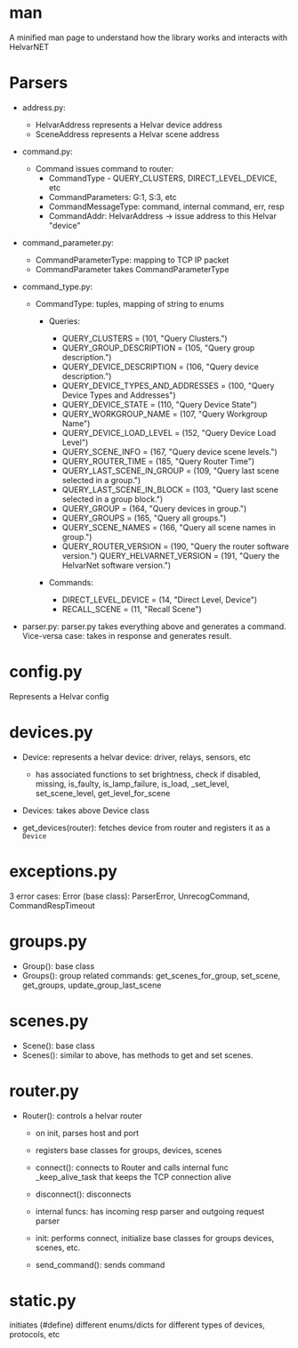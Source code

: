 # man
A minified man page to understand how the library works and interacts with HelvarNET

# Parsers
- address.py:
  - HelvarAddress represents a Helvar device address
  - SceneAddress represents a Helvar scene address

- command.py:
  - Command issues command to router:
    - CommandType - QUERY_CLUSTERS, DIRECT_LEVEL_DEVICE, etc
    - CommandParameters: G:1, S:3, etc
    - CommandMessageType: command, internal command, err, resp
    - CommandAddr: HelvarAddress -> issue address to this Helvar "device"

- command_parameter.py:
  - CommandParameterType: mapping to TCP IP packet
  - CommandParameter takes CommandParameterType

- command_type.py:
  - CommandType: tuples, mapping of string to enums
      - Queries:
        - QUERY_CLUSTERS = (101, "Query Clusters.")
        - QUERY_GROUP_DESCRIPTION = (105, "Query group description.")
        - QUERY_DEVICE_DESCRIPTION = (106, "Query device description.")
        - QUERY_DEVICE_TYPES_AND_ADDRESSES = (100, "Query Device Types and Addresses")
        - QUERY_DEVICE_STATE = (110, "Query Device State")
        - QUERY_WORKGROUP_NAME = (107, "Query Workgroup Name")
        - QUERY_DEVICE_LOAD_LEVEL = (152, "Query Device Load Level")
        - QUERY_SCENE_INFO = (167, "Query device scene levels.")
        - QUERY_ROUTER_TIME = (185, "Query Router Time")
        - QUERY_LAST_SCENE_IN_GROUP = (109, "Query last scene selected in a group.")
        - QUERY_LAST_SCENE_IN_BLOCK = (103, "Query last scene selected in a group block.")
        - QUERY_GROUP = (164, "Query devices in group.")
        - QUERY_GROUPS = (165, "Query all groups.")
        - QUERY_SCENE_NAMES = (166, "Query all scene names in group.")
        - QUERY_ROUTER_VERSION = (190, "Query the router software version.")
      QUERY_HELVARNET_VERSION = (191, "Query the HelvarNet software version.")

      - Commands:
        - DIRECT_LEVEL_DEVICE = (14, "Direct Level, Device")
        - RECALL_SCENE = (11, "Recall Scene")

- parser.py:
parser.py takes everything above and generates a command. Vice-versa case: takes in response and generates result.

# config.py
Represents a Helvar config

# devices.py
- Device: represents a helvar device: driver, relays, sensors, etc
  - has associated functions to set brightness, check if disabled, missing, is_faulty, is_lamp_failure, is_load, _set_level, set_scene_level, get_level_for_scene

- Devices: takes above Device class

- get_devices(router): fetches device from router and registers it as a `Device`

# exceptions.py
3 error cases: Error (base class): ParserError, UnrecogCommand, CommandRespTimeout

# groups.py
- Group(): base class
- Groups(): group related commands: get_scenes_for_group, set_scene, get_groups, update_group_last_scene

# scenes.py
- Scene(): base class
- Scenes(): similar to above, has methods to get and set scenes.

# router.py
- Router(): controls a helvar router
  - on init, parses host and port
  - registers base classes for groups, devices, scenes

  - connect(): connects to Router and calls internal func _keep_alive_task that keeps the TCP connection alive

  - disconnect(): disconnects

  - internal funcs: has incoming resp parser and outgoing request parser

  - init: performs connect, initialize base classes for groups devices, scenes, etc.

  - send_command(): sends command

# static.py
initiates (#define) different enums/dicts for different types of devices, protocols, etc


